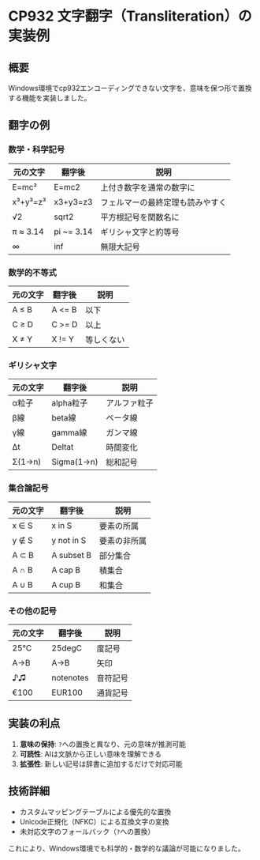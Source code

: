 # CP932 文字翻字（Transliteration）の実装例

## 概要

Windows環境でcp932エンコーディングできない文字を、意味を保つ形で置換する機能を実装しました。

## 翻字の例

### 数学・科学記号

| 元の文字 | 翻字後 | 説明 |
|---------|--------|------|
| E=mc² | E=mc2 | 上付き数字を通常の数字に |
| x³+y³=z³ | x3+y3=z3 | フェルマーの最終定理も読みやすく |
| √2 | sqrt2 | 平方根記号を関数名に |
| π ≈ 3.14 | pi ~= 3.14 | ギリシャ文字と約等号 |
| ∞ | inf | 無限大記号 |

### 数学的不等式

| 元の文字 | 翻字後 | 説明 |
|---------|--------|------|
| A ≤ B | A <= B | 以下 |
| C ≥ D | C >= D | 以上 |
| X ≠ Y | X != Y | 等しくない |

### ギリシャ文字

| 元の文字 | 翻字後 | 説明 |
|---------|--------|------|
| α粒子 | alpha粒子 | アルファ粒子 |
| β線 | beta線 | ベータ線 |
| γ線 | gamma線 | ガンマ線 |
| Δt | Deltat | 時間変化 |
| Σ(1→n) | Sigma(1->n) | 総和記号 |

### 集合論記号

| 元の文字 | 翻字後 | 説明 |
|---------|--------|------|
| x ∈ S | x in S | 要素の所属 |
| y ∉ S | y not in S | 要素の非所属 |
| A ⊂ B | A subset B | 部分集合 |
| A ∩ B | A cap B | 積集合 |
| A ∪ B | A cup B | 和集合 |

### その他の記号

| 元の文字 | 翻字後 | 説明 |
|---------|--------|------|
| 25°C | 25degC | 度記号 |
| A→B | A->B | 矢印 |
| ♪♫ | notenotes | 音符記号 |
| €100 | EUR100 | 通貨記号 |

## 実装の利点

1. **意味の保持**: `?`への置換と異なり、元の意味が推測可能
2. **可読性**: AIは文脈から正しい意味を理解できる
3. **拡張性**: 新しい記号は辞書に追加するだけで対応可能

## 技術詳細

- カスタムマッピングテーブルによる優先的な置換
- Unicode正規化（NFKC）による互換文字の変換
- 未対応文字のフォールバック（`?`への置換）

これにより、Windows環境でも科学的・数学的な議論が可能になりました。